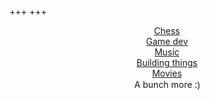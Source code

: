 +++
+++
<p style="text-align: center">
<a href="/projects/better-tactics/">Chess</a><br>
<a href="/projects/dreamfield">Game dev</a><br>
<a href="/projects/functional-ear-trainer">Music</a><br>
<a href="/projects/cnc">Building things</a><br>
<a href="https://rena.talkhaus.com/tier-list/">Movies</a><br>
A bunch more <span style="font-family: sans">:)</span><br>
</p>
